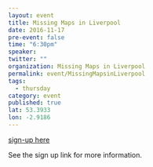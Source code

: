 ```yaml
---
layout: event
title: Missing Maps in Liverpool
date: 2016-11-17
pre-event: false
time: "6:30pm"
speaker: 
twitter: ""
organization: Missing Maps in Liverpool
permalink: event/MissingMapsinLiverpool
tags: 
  - thursday
category: event
published: true
lat: 53.3933
lon: -2.9186
---
```

[sign-up here](https://www.eventbrite.co.uk/e/missing-maps-in-liverpool-tickets-29078159558)

See the sign up link for more information.


